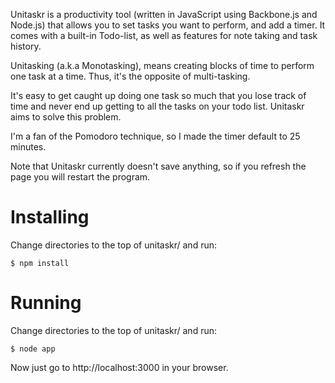 

Unitaskr is a productivity tool (written in JavaScript using Backbone.js and Node.js) that allows you to set tasks you want to perform, and add a timer. It comes with a built-in Todo-list, as well as features for note taking and task history.

Unitasking (a.k.a Monotasking), means creating blocks of time to perform  one task at a time. Thus, it's the opposite of multi-tasking.

It's easy to get caught up doing one task so much that you lose track of time and never end up getting to all the tasks on your todo list. 
Unitaskr aims to solve this problem.

I'm a fan of the Pomodoro technique, so I made the timer default to 25 minutes.

Note that Unitaskr currently doesn't save anything, so if you refresh the page you will restart the program.

Installing
==========
Change directories to the top of unitaskr/ and run:

    $ npm install

Running
========
Change directories to the top of unitaskr/ and run:

    $ node app

Now just go to http://localhost:3000 in your browser.

